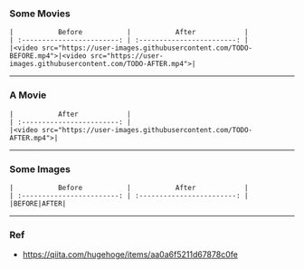 ### Some Movies

```
|           Before           |           After            |
| :------------------------: | :------------------------: |
|<video src="https://user-images.githubusercontent.com/TODO-BEFORE.mp4">|<video src="https://user-images.githubusercontent.com/TODO-AFTER.mp4">|
```

---

### A Movie

```
|           After            |
| :------------------------: |
|<video src="https://user-images.githubusercontent.com/TODO-AFTER.mp4">|
```

---

### Some Images

```
|           Before           |           After            |
| :------------------------: | :------------------------: |
|BEFORE|AFTER|
```

---

### Ref

- https://qiita.com/hugehoge/items/aa0a6f5211d67878c0fe
